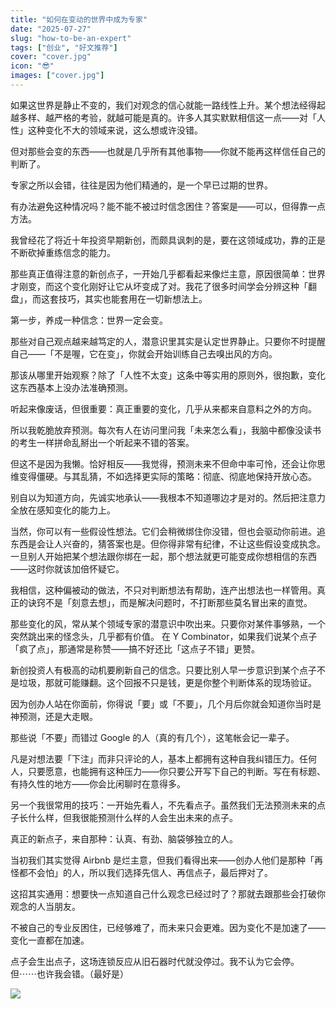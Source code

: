 ```yaml
---
title: "如何在变动的世界中成为专家"
date: "2025-07-27"
slug: "how-to-be-an-expert"
tags: ["创业", "好文推荐"]
cover: "cover.jpg"
icon: "😎"
images: ["cover.jpg"]
---
```

如果这世界是静止不变的，我们对观念的信心就能一路线性上升。某个想法经得起越多样、越严格的考验，就越可能是真的。许多人其实默默相信这一点——对「人性」这种变化不大的领域来说，这么想或许没错。



但对那些会变的东西——也就是几乎所有其他事物——你就不能再这样信任自己的判断了。



专家之所以会错，往往是因为他们精通的，是一个早已过期的世界。



有办法避免这种情况吗？能不能不被过时信念困住？答案是——可以，但得靠一点方法。



我曾经花了将近十年投资早期新创，而颇具讽刺的是，要在这领域成功，靠的正是不断砍掉重练信念的能力。



那些真正值得注意的新创点子，一开始几乎都看起来像烂主意，原因很简单：世界才刚变，而这个变化刚好让它从坏变成了对。我花了很多时间学会分辨这种「翻盘」，而这套技巧，其实也能套用在一切新想法上。



第一步，养成一种信念：世界一定会变。



那些对自己观点越来越笃定的人，潜意识里其实是认定世界静止。只要你不时提醒自己——「不是喔，它在变」，你就会开始训练自己去嗅出风的方向。



那该从哪里开始观察？除了「人性不太变」这条中等实用的原则外，很抱歉，变化这东西基本上没办法准确预测。



听起来像废话，但很重要：真正重要的变化，几乎从来都来自意料之外的方向。



所以我乾脆放弃预测。每次有人在访问里问我「未来怎么看」，我脑中都像没读书的考生一样拼命乱掰出一个听起来不错的答案。



但这不是因为我懒。恰好相反——我觉得，预测未来不但命中率可怜，还会让你思维变得僵硬。与其乱猜，不如选择更实际的策略：彻底、彻底地保持开放心态。



别自以为知道方向，先诚实地承认——我根本不知道哪边才是对的。然后把注意力全放在感知变化的能力上。



当然，你可以有一些假设性想法。它们会稍微绑住你没错，但也会驱动你前进。追东西是会让人兴奋的，猜答案也是。但你得非常有纪律，不让这些假设变成执念。
一旦别人开始把某个想法跟你绑在一起，那个想法就更可能变成你想相信的东西——这时你就该加倍怀疑它。



我相信，这种偏被动的做法，不只对判断想法有帮助，连产出想法也一样管用。真正的诀窍不是「刻意去想」，而是解决问题时，不打断那些莫名冒出来的直觉。



那些变化的风，常从某个领域专家的潜意识中吹出来。只要你对某件事够熟，一个突然跳出来的怪念头，几乎都有价值。
在 Y Combinator，如果我们说某个点子「疯了点」，那通常是称赞——搞不好还比「这点子不错」更赞。



新创投资人有极高的动机要刷新自己的信念。只要比别人早一步意识到某个点子不是垃圾，那就可能赚翻。这个回报不只是钱，更是你整个判断体系的现场验证。



因为创办人站在你面前，你得说「要」或「不要」，几个月后你就会知道你当时是神预测，还是大走眼。



那些说「不要」而错过 Google 的人（真的有几个），这笔帐会记一辈子。



凡是对想法要「下注」而非只评论的人，基本上都拥有这种自我纠错压力。任何人，只要愿意，也能拥有这种压力——你只要公开写下自己的判断。写在有标题、有持久性的地方——你会比闲聊时在意得多。



另一个我很常用的技巧：一开始先看人，不先看点子。虽然我们无法预测未来的点子长什么样，但我很能预测什么样的人会生出未来的点子。



真正的新点子，来自那种：认真、有劲、脑袋够独立的人。



当初我们其实觉得 Airbnb 是烂主意，但我们看得出来——创办人他们是那种「再怪都不会怕」的人，所以我们选择先信人、再信点子，最后押对了。



这招其实通用：想要快一点知道自己什么观念已经过时了？那就去跟那些会打破你观念的人当朋友。



不被自己的专业反困住，已经够难了，而未来只会更难。因为变化不是加速了——变化一直都在加速。



点子会生出点子，这场连锁反应从旧石器时代就没停过。我不认为它会停。
但⋯⋯也许我会错。（最好是）




![](https://prod-files-secure.s3.us-west-2.amazonaws.com/112d0858-5090-4d34-a606-b75eb8d65fd2/46476355-9cf3-4e99-9b7a-3531bc426380/1000202064.png?X-Amz-Algorithm=AWS4-HMAC-SHA256&X-Amz-Content-Sha256=UNSIGNED-PAYLOAD&X-Amz-Credential=ASIAZI2LB4662OYXP3YD%2F20251023%2Fus-west-2%2Fs3%2Faws4_request&X-Amz-Date=20251023T035246Z&X-Amz-Expires=3600&X-Amz-Security-Token=IQoJb3JpZ2luX2VjEIT%2F%2F%2F%2F%2F%2F%2F%2F%2F%2FwEaCXVzLXdlc3QtMiJHMEUCICx115Mttap%2BvLcm%2FKBTvG8oz3mrwCg7hPT6IgCHTRGKAiEAx%2FjVF7vZngkl7GjrIWmzHHbTfSF6FZPBqUqlDDqaNY4q%2FwMIPRAAGgw2Mzc0MjMxODM4MDUiDKkS%2FVLC4bH5%2FxHfACrcA2iswhE0rv7NmmlOXQw5WtL00W0ClLQSvwExg5NaI%2F%2FLqNUbBIjHB%2FzQyGjDevm%2BxZg5lNs9AKDJkTCICgTuIYfuJQsr6bZAaOFhCRdzdg8jlMHBrHZk6iioVKEvOWf42C02OsrQtUTwz7p3PYDCxuIhs8vQQaAs9SxVLWmGvW9NTSSIPJlW0jJlbmUd5j%2F0br3jkK067mxHC6O2VRRXQ1Y8pKwpLcBS6Su9HoTEKb4pEcWQEh1ns%2BIGGPoEfy0b4arGOt%2F%2BatkDb%2FMqs213CCJ4VvEcwzvKJxmszViYEodTRsmU6BQhyB54vwpL3NfCHgZpDE8%2BB%2Fh4O7D%2BCILIPusRVz0NDjwovFXFFNV70wdIY1xcLer7yTA8L1hJ6yyZ6nDfwc9Mv%2Ffuu3p8V2ILywDnvvh9QEotssNlxAG312MbvD4WUyGPMxLcqJ4WJtF7mvaiVx5FcR4IxkyJ%2BWum3LG7%2FoVduV2e%2F4Vo10M5uZ0QdjrwrRW%2BU9CS0cyO2xAAkcZIDlZSDM7hCisR6%2FWsF8nsalZrxt2HRCHeegJRiUy4r%2BLdKdi0mAv5smKwiebWwGda7OFiUUfke8F4LIOM2FUmX0NRMprNtpnAf5OMcnzXz%2FP4E5CDrpIdPUJAMOTC5scGOqUBy%2FnqjlTQ0RYKat2%2F4Gs%2B1J3E4EoP37w8whah7tJMoIGyqgm2SK0tXxzkBU%2FdtI8ylvdKLqmzsU%2BvkLSxABBmWIY79UPRUwMU9LJ5FnRgH2DbXQewsJd7sxBT3M6eIIP4ZE%2FWMiMhAuxm3uuOpT0ejlTp569jkUOAsXrHUCsUEZzDCYvq3eqdpXoQgPKZVVy8veRrQpyabDP2Lpp9ELId5%2BDOrgP3&X-Amz-Signature=f42850b1b8901eb9a28bca935d5fdd3b18f3e84c45e92833132ce95553ff7d71&X-Amz-SignedHeaders=host&x-amz-checksum-mode=ENABLED&x-id=GetObject)

